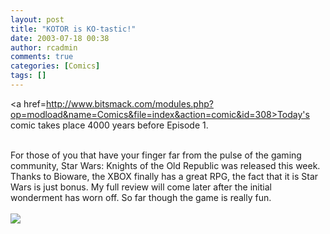 ```yaml
---
layout: post
title: "KOTOR is KO-tastic!"
date: 2003-07-18 00:38
author: rcadmin
comments: true
categories: [Comics]
tags: []
---
```

<a href=http://www.bitsmack.com/modules.php?op=modload&name=Comics&file=index&action=comic&id=308>Today's comic</a> takes place 4000 years before Episode 1.
<br />

<br />
For those of you that have your finger far from the pulse of the gaming community, Star Wars: Knights of the Old Republic was released this week. Thanks to Bioware, the XBOX finally has a great RPG, the fact that it is Star Wars is just bonus. My full review will come later after the initial wonderment has worn off. So far though the game is really fun. <Br><br><!--more--><img src='http://dl.bitsmack.com/comics/20030718.gif' alt'' />
